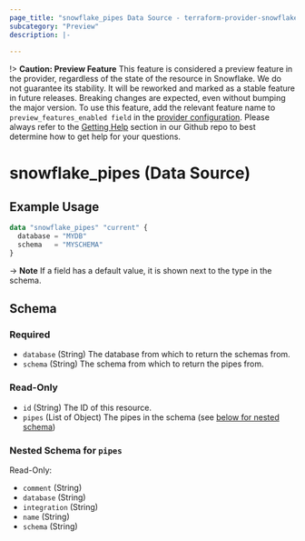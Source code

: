 ```yaml
---
page_title: "snowflake_pipes Data Source - terraform-provider-snowflake"
subcategory: "Preview"
description: |-
  
---
```


!> **Caution: Preview Feature** This feature is considered a preview feature in the provider, regardless of the state of the resource in Snowflake. We do not guarantee its stability. It will be reworked and marked as a stable feature in future releases. Breaking changes are expected, even without bumping the major version. To use this feature, add the relevant feature name to `preview_features_enabled field` in the [provider configuration](https://registry.terraform.io/providers/Snowflake-Labs/snowflake/latest/docs#schema). Please always refer to the [Getting Help](https://github.com/Snowflake-Labs/terraform-provider-snowflake?tab=readme-ov-file#getting-help) section in our Github repo to best determine how to get help for your questions.

# snowflake_pipes (Data Source)



## Example Usage

```terraform
data "snowflake_pipes" "current" {
  database = "MYDB"
  schema   = "MYSCHEMA"
}
```

-> **Note** If a field has a default value, it is shown next to the type in the schema.

<!-- schema generated by tfplugindocs -->
## Schema

### Required

- `database` (String) The database from which to return the schemas from.
- `schema` (String) The schema from which to return the pipes from.

### Read-Only

- `id` (String) The ID of this resource.
- `pipes` (List of Object) The pipes in the schema (see [below for nested schema](#nestedatt--pipes))

<a id="nestedatt--pipes"></a>
### Nested Schema for `pipes`

Read-Only:

- `comment` (String)
- `database` (String)
- `integration` (String)
- `name` (String)
- `schema` (String)
